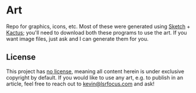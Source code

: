 # Art

Repo for graphics, icons, etc. Most of these were generated using [Sketch](https://www.sketchapp.com/) + [Kactus](https://kactus.io/); you'll need to download both these programs to use the art. If you want image files, just ask and I can generate them for you.

## License

This project has [no license](https://choosealicense.com/no-license/), meaning all content herein is under exclusive copyright by default. If you would like to use any art, e.g. to publish in an article, feel free to reach out to <kevin@lsrfocus.com> and ask!
